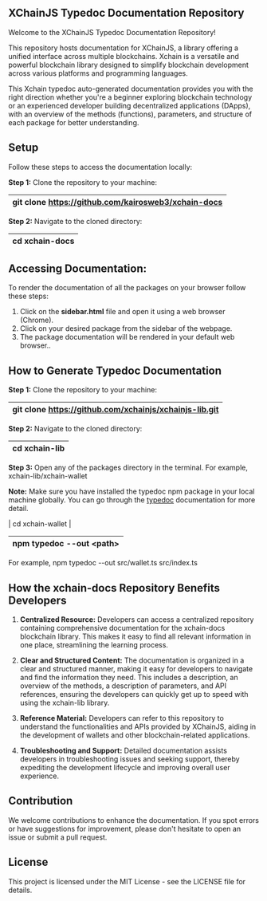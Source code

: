 XChainJS Typedoc Documentation Repository
---

Welcome to the XChainJS Typedoc Documentation Repository!

This repository hosts documentation for XChainJS, a library offering a unified interface across multiple blockchains. Xchain is a versatile and powerful blockchain library designed to simplify blockchain development across various platforms and programming languages.

This Xchain typedoc auto-generated documentation provides you with the right direction whether you're a beginner exploring blockchain technology or an experienced developer building decentralized applications (DApps), with an overview of the methods (functions), parameters, and structure of each package for better understanding.

## **Setup**

Follow these steps to access the documentation locally:

**Step 1:** Clone the repository to your machine:

| git clone https://github.com/kairosweb3/xchain-docs |
| --- |

**Step 2:** Navigate to the cloned directory:

| cd xchain-docs |
| --- |

## **Accessing Documentation:**

To render the documentation of all the packages on your browser follow these steps:

1. Click on the **sidebar.html** file and open it using a web browser (Chrome).
2. Click on your desired package from the sidebar of the webpage.
3. The package documentation will be rendered in your default web browser..

## **How to Generate Typedoc Documentation**

**Step 1:** Clone the repository to your machine:

| git clone https://github.com/xchainjs/xchainjs-lib.git |
| --- |

**Step 2:** Navigate to the cloned directory:

| cd xchain-lib |
| --- |

**Step 3:** Open any of the packages directory in the terminal. For example, xchain-lib/xchain-wallet

**Note:** Make sure you have installed the typedoc npm package in your local machine globally. You can go through the [typedoc](https://typedoc.org/guides/installation/) documentation for more detail.

| cd xchain-wallet |

 npm typedoc --out \<path\> |
| --- |

For example, npm typedoc --out src/wallet.ts src/index.ts

## **How the xchain-docs Repository Benefits Developers**

1. **Centralized Resource:** Developers can access a centralized repository containing comprehensive documentation for the xchain-docs blockchain library. This makes it easy to find all relevant information in one place, streamlining the learning process.

2. **Clear and Structured Content:** The documentation is organized in a clear and structured manner, making it easy for developers to navigate and find the information they need. This includes a description, an overview of the methods, a description of parameters, and API references, ensuring the developers can quickly get up to speed with using the xchain-lib library.

1. **Reference Material:** Developers can refer to this repository to understand the functionalities and APIs provided by XChainJS, aiding in the development of wallets and other blockchain-related applications.

1. **Troubleshooting and Support:** Detailed documentation assists developers in troubleshooting issues and seeking support, thereby expediting the development lifecycle and improving overall user experience.

## **Contribution**

We welcome contributions to enhance the documentation. If you spot errors or have suggestions for improvement, please don't hesitate to open an issue or submit a pull request.

## **License**

This project is licensed under the MIT License - see the LICENSE file for details.
